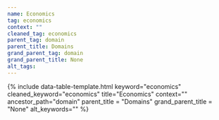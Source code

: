 ```yaml
---
name: Economics
tag: economics
context: ""
cleaned_tag: economics
parent_tag: domain
parent_title: Domains
grand_parent_tag: domain
grand_parent_title: None
alt_tags: 
---
```


{% include data-table-template.html 
  keyword="economics" 
  cleaned_keyword="economics" 
  title="Economics"
  context=""
  ancestor_path="domain" 
  parent_title = "Domains"
  grand_parent_title = "None"
  alt_keywords=""
%}

